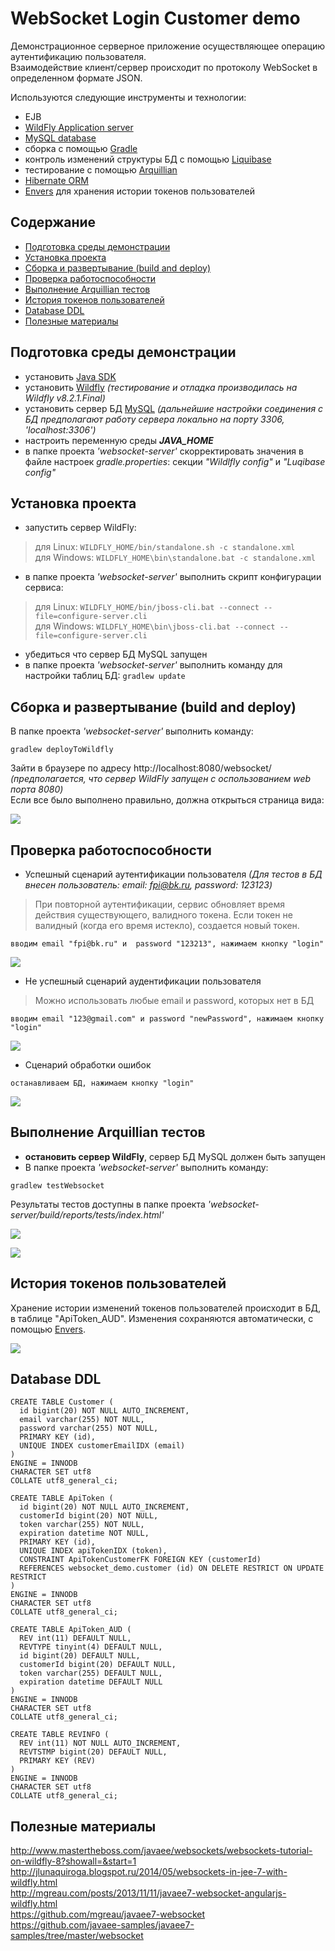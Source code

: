 WebSocket Login Customer demo
=============================
Демонстрационное серверное приложение осуществляющее операцию аутентификацию пользователя.   
  Взаимодействие клиент/сервер происходит по протоколу WebSocket в определенном формате JSON.
  
  Используются следующие инструменты и технологии:
  
   * EJB
   * [WildFly Application server](http://wildfly.org/)
   * [MySQL database](http://dev.mysql.com/)
   * сборка с помощью [Gradle](http://gradle.org/)
   * контроль изменений структуры БД с помощью [Liquibase](http://www.liquibase.org/)
   * тестирование с помощью [Arquillian](http://arquillian.org/)
   * [Hibernate ORM](http://hibernate.org/orm/)
   * [Envers](http://hibernate.org/orm/envers/) для хранения истории токенов пользователей
  
Содержание
----------
* [Подготовка среды демонстрации](#Подготовка-среды-демонстрации)
* [Установка проекта](#Установка-проекта)
* [Сборка и развертывание (build and deploy)](#Сборка-и-развертывание-build-and-deploy)
* [Проверка работоспособности](#Проверка-работоспособности)
* [Выполнение Arquillian тестов](#Выполнение-arquillian-тестов)
* [История токенов пользователей](#История-токенов-пользователей)
* [Database DDL](#database-ddl)
* [Полезные материалы](#Полезные-материалы)
  
Подготовка среды демонстрации
-----------------------------
* установить [Java SDK](http://www.oracle.com/technetwork/java/javase/downloads/jdk8-downloads-2133151.html)
* установить [Wildfly](http://wildfly.org/downloads/) _(тестирование и отладка производилась на Wildfly v8.2.1.Final)_
* установить сервер БД [MySQL](http://dev.mysql.com/downloads/mysql/) _(дальнейшие настройки соединения с БД предполагают работу сервера локально на порту 3306, 'localhost:3306')_
* настроить переменную среды _**JAVA_HOME**_
* в папке проекта _'websocket-server'_ скорректировать значения в файле настроек _gradle.properties_: секции _"Wildlfly config"_ и _"Luqibase config"_

Установка проекта
-----------------
* запустить сервер WildFly:

> для Linux:  ```WILDFLY_HOME/bin/standalone.sh -c standalone.xml```   
> для Windows:  ```WILDFLY_HOME\bin\standalone.bat -c standalone.xml```

* в папке проекта _'websocket-server'_ выполнить скрипт конфигурации сервиса:

> для Linux:  ```WILDFLY_HOME/bin/jboss-cli.bat --connect --file=configure-server.cli```   
> для Windows:  ```WILDFLY_HOME\bin\jboss-cli.bat --connect --file=configure-server.cli```

* убедиться что сервер БД MySQL запущен
* в папке проекта _'websocket-server'_ выполнить команду для настройки таблиц БД: ```gradlew update```

Сборка и развертывание (build and deploy)
-----------------------------------------
В папке проекта _'websocket-server'_ выполнить команду:
```
gradlew deployToWildfly
```

Зайти в браузере по адресу http://localhost:8080/websocket/ _(предполагается, что сервер WildFly запущен с оспользованием web порта 8080)_   
Если все было выполнено правильно, должна открыться страница вида:

![](docs/img/login_customer_page_1.png)

Проверка работоспособности
--------------------------

* Успешный сценарий аутентификации пользователя _(Для тестов в БД внесен пользователь: email: fpi@bk.ru, password: 123123)_

> При повторной аутентификации, сервис обновляет время действия существующего, валидного токена. Если токен не валидный (когда его время истекло), создается новый токен.

```
вводим email "fpi@bk.ru" и  password "123213", нажимаем кнопку "login"
```

![](docs/img/login_customer_page_2.png)

* Не успешный сценарий аудентификации пользователя

> Можно использовать любые email и password, которых нет в БД

```
вводим email "123@gmail.com" и password "newPassword", нажимаем кнопку "login"
```

![](docs/img/login_customer_page_3.png)

* Сценарий обработки ошибок
```
останавливаем БД, нажимаем кнопку "login"
```

![](docs/img/login_customer_page_4.png)


Выполнение Arquillian тестов
----------------------------
* **остановить сервер WildFly**, сервер БД MySQL должен быть запущен
* В папке проекта _'websocket-server'_ выполнить команду:
```
gradlew testWebsocket
```

Результаты тестов доступны в папке проекта _'websocket-server/build/reports/tests/index.html'_

![](docs/img/websocket_tests_1.png)

![](docs/img/websocket_tests_2.png)

История токенов пользователей
-----------------------------
Хранение истории изменений токенов пользователей происходит в БД, в таблице "ApiToken_AUD". Изменения сохраняются автоматически, с помощью [Envers](http://hibernate.org/orm/envers/).

![](docs/img/customer_tokens_history.png)

Database DDL
------------
```
CREATE TABLE Customer (
  id bigint(20) NOT NULL AUTO_INCREMENT,
  email varchar(255) NOT NULL,
  password varchar(255) NOT NULL,
  PRIMARY KEY (id),
  UNIQUE INDEX customerEmailIDX (email)
)
ENGINE = INNODB
CHARACTER SET utf8
COLLATE utf8_general_ci;
```

```
CREATE TABLE ApiToken (
  id bigint(20) NOT NULL AUTO_INCREMENT,
  customerId bigint(20) NOT NULL,
  token varchar(255) NOT NULL,
  expiration datetime NOT NULL,
  PRIMARY KEY (id),
  UNIQUE INDEX apiTokenIDX (token),
  CONSTRAINT ApiTokenCustomerFK FOREIGN KEY (customerId)
  REFERENCES websocket_demo.customer (id) ON DELETE RESTRICT ON UPDATE RESTRICT
)
ENGINE = INNODB
CHARACTER SET utf8
COLLATE utf8_general_ci;
```

```
CREATE TABLE ApiToken_AUD (
  REV int(11) DEFAULT NULL,
  REVTYPE tinyint(4) DEFAULT NULL,
  id bigint(20) DEFAULT NULL,
  customerId bigint(20) DEFAULT NULL,
  token varchar(255) DEFAULT NULL,
  expiration datetime DEFAULT NULL
)
ENGINE = INNODB
CHARACTER SET utf8
COLLATE utf8_general_ci;
```

```
CREATE TABLE REVINFO (
  REV int(11) NOT NULL AUTO_INCREMENT,
  REVTSTMP bigint(20) DEFAULT NULL,
  PRIMARY KEY (REV)
)
ENGINE = INNODB
CHARACTER SET utf8
COLLATE utf8_general_ci;
```

Полезные материалы
-------------------
http://www.mastertheboss.com/javaee/websockets/websockets-tutorial-on-wildfly-8?showall=&start=1   
http://jlunaquiroga.blogspot.ru/2014/05/websockets-in-jee-7-with-wildfly.html   
http://mgreau.com/posts/2013/11/11/javaee7-websocket-angularjs-wildfly.html   
https://github.com/mgreau/javaee7-websocket   
https://github.com/javaee-samples/javaee7-samples/tree/master/websocket
